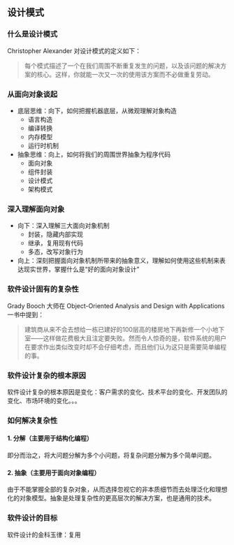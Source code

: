 ## 设计模式

### 什么是设计模式

Christopher Alexander 对设计模式的定义如下：

> 每个模式描述了一个在我们周围不断重复发生的问题，以及该问题的解决方案的核心。这样，你就能一次又一次的使用该方案而不必做重复劳动。

### 从面向对象谈起

- 底层思维：向下，如何把握机器底层，从微观理解对象构造
  - 语言构造
  - 编译转换
  - 内存模型
  - 运行时机制
- 抽象思维：向上，如何将我们的周围世界抽象为程序代码
  - 面向对象
  - 组件封装
  - 设计模式
  - 架构模式

### 深入理解面向对象

- 向下：深入理解三大面向对象机制
  - 封装，隐藏内部实现
  - 继承，复用现有代码
  - 多态，改写对象行为
- 向上：深刻把握面向对象机制所带来的抽象意义，理解如何使用这些机制来表达现实世界，掌握什么是“好的面向对象设计”

### 软件设计固有的复杂性

Grady Booch 大师在 Object-Oriented Analysis and Design with Applications 一书中提到：

> 建筑商从来不会去想给一栋已建好的100层高的楼房地下再新修一个小地下室——这样做花费极大且注定要失败。然而令人惊奇的是，软件系统的用户在要求作出类似改变时却不会仔细考虑，而且他们认为这只是需要简单编程的事。

### 软件设计复杂的根本原因

软件设计复杂的根本原因是变化：客户需求的变化、技术平台的变化、开发团队的变化、市场环境的变化。。。

### 如何解决复杂性

#### 1. 分解（主要用于结构化编程）

即分而治之，将大问题分解为多个小问题，将复杂问题分解为多个简单问题。

#### 2. 抽象（主要用于面向对象编程）

由于不能掌握全部的复杂对象，从而选择忽视它的非本质细节而去处理泛化和理想化的对象模型。抽象是处理复杂性的更高层次的解决方案，也是通用的技术。

### 软件设计的目标

软件设计的金科玉律：复用